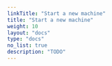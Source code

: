 ```yaml
---
linkTitle: "Start a new machine"
title: "Start a new machine"
weight: 10
layout: "docs"
type: "docs"
no_list: true
description: "TODO"
---
```

